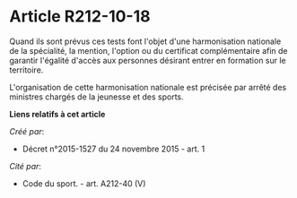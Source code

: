 # Article R212-10-18

Quand ils sont prévus ces tests font l'objet d'une harmonisation nationale de la spécialité, la mention, l'option ou du
certificat complémentaire afin de garantir l'égalité d'accès aux personnes désirant entrer en formation sur le territoire. 

L'organisation de cette harmonisation nationale est précisée par arrêté des ministres chargés de la jeunesse et des sports.

**Liens relatifs à cet article**

_Créé par_:

  - Décret n°2015-1527 du 24 novembre 2015 - art. 1

_Cité par_:

  - Code du sport. - art. A212-40 (V)
